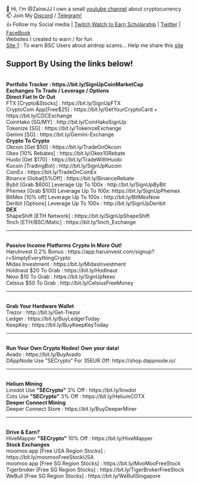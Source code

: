 <br> 👋 Hi, I’m @ZaineJJ I own a small <a href="http://bit.ly/Simplyeverythingcrypto" target="_blank">youtube channel</a> about cryptocurrency 
<br> 📫 Join My <a href="https://discord.gg/tuuFQDPcga" target="_blank">Discord</a> / <a href="https://t.me/simplyeverythingNews" target="_blank">Telegram!</a>
<br> 👍 Follow my Social media | <a href="https://www.twitch.tv/SECrypto" target="_blank">Twitch Watch to Earn Scholarship</a> | <a href="https://twitter.com/zainejj" target="_blank">Twitter</a> | <a href="https://www.facebook.com/SimplyEverythingCrypto" target="_blank">FaceBook</a> 
<br> Websites I created to warn / for fun
<br> <a href="https://airdropscams.com" target="_blank">Site 1</a> : To warn BSC Users about airdrop scams... Help me share this <a href="https://airdropscams.com" target="_blank">site</a>
<br>
<h2>Support By Using the links below!</h2>
<br> <b> Portfolio Tracker : https://bit.ly/SignUpCoinMarketCap </b>
<br> <b>Exchanges To Trade / Leverage / Options</b>
<br> <b>Direct Fiat In Or Out</b>
<br>FTX [Crypto&Stocks]      : https://bit.ly/SignUpFTX
<br>CryptoCom App[Free$25]   : https://bit.ly/GetYourCryptoCard + https://bit.ly/CDCExchange
<br>CoinHako [SG/MY]         : http://bit.ly/CoinHakoSignUp
<br>Tokenize [SG]            : https://bit.ly/TokenizeExchange
<br>Gemini [SG]              : https://bit.ly/Gemini-Exchange
<br> <b>Crypto To Crypto</b>
<br>Okcoin  [Get $50]        : https://bit.ly/TradeOnOkcoin
<br>Okex  [10% Rebates]      : https://bit.ly/Okex10Rebate
<br>Huobi [Get $170]         : https://bit.ly/TradeWithHuobi
<br>Kucoin [TradingBot]      : http://bit.ly/SignUpKucoin
<br>CoinEx                   : https://bit.ly/TradeOnCoinEx
<br>Binance Global[5%Off]    : https://bit.ly/BinanceRebate
<br>Bybit [Grab $600] Leverage Up To 100x : http://bit.ly/SignUpByBit
<br>Phemex [Grab $100] Leverage Up To 100x: https://bit.ly/SignUpPhemex
<br>BitMex [10% off] Leverage Up To 100x  : http://bit.ly/BitMexNow
<br>Deribit [Options] Leverage Up To 100x : http://bit.ly/SignUpDeribit
<br> <b> DEX </b>
<br>ShapeShift [ETH Network] : https://bit.ly/SignUpShapeShift
<br>1Inch [ETH/BSC/Matic]    : https://bit.ly/1inch_Exchange
<hr>
<br><b>Passive Income Platforms Crypto In More Out!</b>
<br>HaruInvest 0.2% Bonus    : https://app.haruinvest.com/signup?r=SimplyEverythingCrypto
<br>Midas Investment         : https://bit.ly/MidasInvestment
<br>Holdnaut $20 To Grab     : https://bit.ly/Hodlnaut
<br>Nexo $10 To Grab         : https://bit.ly/SignUpNexo
<br>Celsius $50 To Grab      : http://bit.ly/CelsiusFreeMoney
<hr>
<br><b>Grab Your Hardware Wallet</b>
<br>Trezor : http://bit.ly/Get-Trezor
<br>Ledger : https://bit.ly/BuyLedgerToday
<br>KeepKey : https://bit.ly/BuyKeepKeyToday
<hr>
<br> <b>Run Your Own Crypto Nodes! Own your data!</b>
<br>Avado                                : https://bit.ly/BuyAvado
<br>DAppNode Use "SECrypto" For 35EUR Off: https://shop.dappnode.io/
<hr>
<br> <b>Helium Mining</b>
<br>Linxdot Use <b>"SECrypto"</b> 3% Off : https://bit.ly/linxdot
<br>Cotx Use <b>"SECrypto"</b> 3% Off    : https://bit.ly/HeliumCOTX
<br> <b>Deeper Connect Mining</b>
<br>Deeper Connect Store    : https://bit.ly/BuyDeeperMiner
<hr>
<br> <b>Drive & Earn?</b>
<br>HiveMapper <b>"SECrypto"</b> 10% Off : https://bit.ly/HiveMapper
<br> <b> Stock Exchanges </b>
<br> moomoo app [Free USA Region Stocks] : https://bit.ly/moomooFreeStockUSA
<br> moomoo app [Free SG Region Stocks]  : https://bit.ly/MooMooFreeStock
<br> Tigerbroker [Free SG Region Stocks] : https://bit.ly/TigerBrokerFreeStock
<br> WeBull [Free SG Region Stocks]      : https://bit.ly/WeBullSingapore


